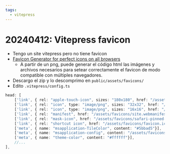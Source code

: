 ```yaml
---
tags:
  - vitepress
---
```


# 20240412: Vitepress favicon

- Tengo un site vitepress pero no tiene favicon
- [Favicon Generator for perfect icons on all browsers](https://realfavicongenerator.net/)
	- A partir de un png, puede generar el código html las imágenes y archivos necesarios para setear correctamente el favicon de modo compatible con múltiples navegadores.
- Descargo el zip y lo descomprimo en `public/assets/favicons/`
- Edito `.vitepress/config.ts`

```ts
head: [
    ['link', { rel: "apple-touch-icon", sizes: "180x180", href: "/assets/favicons/apple-touch-icon.png"}],
    ['link', { rel: "icon", type: "image/png", sizes: "32x32", href: "/assets/favicons/favicon-32x32.png"}],
    ['link', { rel: "icon", type: "image/png", sizes: "16x16", href: "/assets/favicons/favicon-16x16.png"}],
    ['link', { rel: "manifest", href: "/assets/favicons/site.webmanifest"}],
    ['link', { rel: "mask-icon", href: "/assets/favicons/safari-pinned-tab.svg", color: "#5bbad5"}],
    ['link', { rel: "shortcut icon", href: "/assets/favicons/favicon.ico"}],
    ['meta', { name: "msapplication-TileColor", content: "#5bbad5"}],
    ['meta', { name: "msapplication-config", content: "/assets/favicons/browserconfig.xml"}],
    ['meta', { name: "theme-color", content: "#ffffff"}],
    //...
],
```